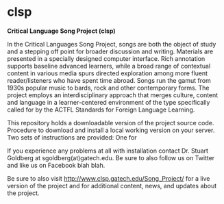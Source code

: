 # clsp
**Critical Language Song Project (clsp)**

In the Critical Languages Song Project, songs are both the object of study and a stepping off point for broader discussion and writing. Materials are presented in a specially designed computer interface. Rich annotation supports baseline advanced learners, while a broad range of contextual content in various media spurs directed exploration among more fluent reader/listeners who have spent time abroad. Songs run the gamut from 1930s popular music to bards, rock and other contemporary forms. The project employs an interdisciplinary approach that merges culture, content and language in a learner-centered environment of the type specifically called for by the ACTFL Standards for Foreign Language Learning.

This repository holds a downloadable version of the project source code. Procedure to download and install a local working version on your server. Two sets of instructions are provided: One for 


If you experience any problems at all with installation contact Dr. Stuart Goldberg at sgoldberg(at)gatech.edu. Be sure to also follow us on Twitter and like us on Facebook blah blah.

Be sure to also visit http://www.clsp.gatech.edu/Song_Project/ for a live version of the project and for additional content, news, and updates about the project.
